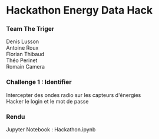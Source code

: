 # Hackathon Energy Data Hack

### Team The Triger
Denis Lusson \
Antoine Roux \
Florian Thibaud \
Théo Perinet \
Romain Camera 

### Challenge 1 : Identifier

Intercepter des ondes radio sur les capteurs d'énergies \
Hacker le login et le mot de passe

### Rendu

Jupyter Notebook : Hackathon.ipynb